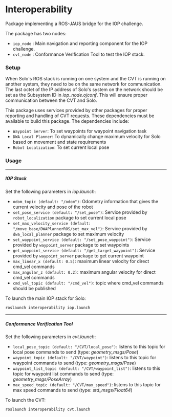 # Interoperability

Package implementing a ROS-JAUS bridge for the IOP challenge.

The package has two nodes:
* `iop_node` : Main navigation and reporting component for the IOP challenge.
* `cvt_node` : Conformance Verification Tool to test the IOP stack.

### Setup

When Solo's ROS stack is running on one system and the CVT is running on another system, they need to be on the same network for communication.
The last octet of the IP address of Solo's system on the network should be set as the Subsystem ID in *iop_node.ojconf*.
This will ensure proper communication between the CVT and Solo.

This package uses services provided by other packages for proper reporting and handling of CVT requests. These dependencies must be available to build this package.
The dependencies include:
* `Waypoint Server`: To set waypoints for waypoint navigation task
* `DWA Local Planner`: To dynamically change maximum velocity for Solo based on movement and state requirements
* `Robot Localization`: To set current local pose

### Usage

---

##### IOP Stack
Set the following parameters in *iop.launch*:  
  - `odom_topic (default: "/odom")`: Odometry information that gives the current velocity and pose of the robot 
  - `set_pose_service (default: "/set_pose")`: Service provided by `robot_localization` package to set current local pose
  - `set_max_velocity_service (default: "/move_base/DWAPlannerROS/set_max_vel")`: Service provided by `dwa_local_planner` package to set maximum velocity
  - `set_waypoint_service (default: "/set_pose_waypoint")`: Service provided by `waypoint_server` package to set waypoints
  - `get_waypoint_service (default: "/get_target_waypoint")`: Service provided by `waypoint_server` package to get current waypoint
  - `max_linear_x (default: 0.5)`: maximum linear velocity for direct cmd_vel commands
  - `max_angular_z (default: 0.2)`: maximum angular velocity for direct cmd_vel commands
  - `cmd_vel_topic (default: "/cmd_vel")`: topic where cmd_vel commands should be published

To launch the main IOP stack for Solo:
```bash
roslaunch interoperability iop.launch
```
---

##### Conformance Verification Tool
Set the following parameters in *cvt.launch*:
  - `local_pose_topic (default: "/CVT/local_pose")`: listens to this topic for local pose commands to send (type: *geometry_msgs/Pose*)
  - `waypoint_topic (default: "/CVT/waypoint")`: listens to this topic for waypoint commands to send (type: *geometry_msgs/Pose*)
  - `waypoint_list_topic (default: "/CVT/waypoint_list")`: listens to this topic for waypoint list commands to send (type: *geometry_msgs/PoseArray*)
  - `max_speed_topic (default: "/CVT/max_speed")`: listens to this topic for max speed commands to send (type: *std_msgs/Float64*)

To launch the CVT:
```bash
roslaunch interoperability cvt.launch
```
